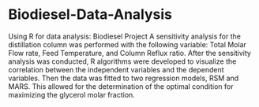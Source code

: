 # Biodiesel-Data-Analysis
Using R for data analysis: Biodiesel Project
A sensitivity analysis for the distillation column was performed with the following variable: Total Molar Flow rate, Feed Temperature, and Column Reflux ratio.
After the sensitivity analysis was conducted, R algorithms were developed to visualize the correlation between the independent variables and the dependent variables. Then the data was fitted to two regression models, RSM and MARS. This allowed for the determination of the optimal condition for maximizing the glycerol molar fraction.
